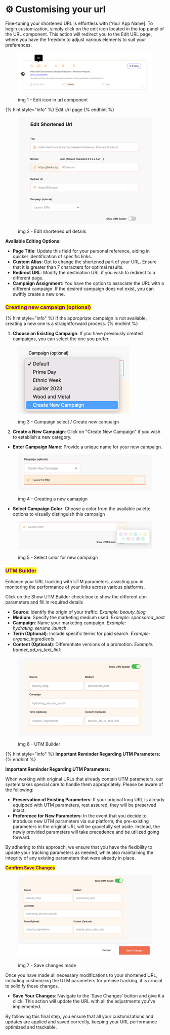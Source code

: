 # ⚙ Customising your url

Fine-tuning your shortened URL is effortless with \[Your App Name]. To begin customization, simply click on the edit icon located in the top panel of the URL component. This action will redirect you to the Edit URL page, where you have the freedom to adjust various elements to suit your preferences.

<figure><img src="../.gitbook/assets/Screenshot 2023-10-30 at 4.36.04 PM.png" alt=""><figcaption><p>img 1 - Edit icon in url component</p></figcaption></figure>



{% hint style="info" %}
Edit Url page
{% endhint %}

<figure><img src="../.gitbook/assets/Screenshot 2023-10-31 at 12.18.50 PM.png" alt=""><figcaption><p>img 2 - Edit shortened url details</p></figcaption></figure>

**Available Editing Options:**

* **Page Title**: Update this field for your personal reference, aiding in quicker identification of specific links.
* **Custom Alias**: Opt to change the shortened part of your URL. Ensure that it is greater than 7 characters for optimal results.
* **Redirect URL**: Modify the destination URL if you wish to redirect to a different page.
* **Campaign Assignment**: You have the option to associate the URL with a different campaign. If the desired campaign does not exist, you can swiftly create a new one.

### <mark style="color:purple;">Creating new campaign (optional)</mark>

{% hint style="info" %}
If the appropriate campaign is not available, creating a new one is a straightforward process.
{% endhint %}

1. **Choose an Existing Campaign**: If you have previously created campaigns, you can select the one you prefer.

<div align="left">

<figure><img src="../.gitbook/assets/Screenshot 2023-10-30 at 4.43.31 PM.png" alt="" width="351"><figcaption><p>img 3 - Campaign select / Create new campaign</p></figcaption></figure>

</div>

2. **Create a New Campaign**: Click on "Create New Campaign" if you wish to establish a new category.

* **Enter Campaign Name**: Provide a unique name for your new campaign.

<figure><img src="../.gitbook/assets/Screenshot 2023-10-31 at 12.24.50 PM.png" alt=""><figcaption><p>img 4 - Creating a new camapign</p></figcaption></figure>

* **Select Campaign Color**: Choose a color from the available palette options to visually distinguish this campaign

<figure><img src="../.gitbook/assets/Screenshot 2023-10-31 at 12.24.57 PM.png" alt=""><figcaption><p>img 5 - Select color for new campaign</p></figcaption></figure>



### <mark style="color:purple;">**UTM Builder**</mark>

Enhance your URL tracking with UTM parameters, assisting you in monitoring the performance of your links across various platforms.

Click on the Show UTM Builder check box to show the different utm parameters and fill in required details

* **Source**: Identify the origin of your traffic. _Example: beauty\_blog_
* **Medium**: Specify the marketing medium used. _Example: sponsored\_post_
* **Campaign**: Name your marketing campaign. _Example: hydrating\_serums\_launch_
* **Term (Optional)**: Include specific terms for paid search. _Example: organic\_ingredients_
* **Content (Optional)**: Differentiate versions of a promotion. _Example: banner\_ad\_vs\_text\_link_

<figure><img src="../.gitbook/assets/Screenshot 2023-10-31 at 12.27.25 PM.png" alt=""><figcaption><p>img 6 - UTM Builder</p></figcaption></figure>

{% hint style="info" %}
**Important Reminder Regarding UTM Parameters:**
{% endhint %}

**Important Reminder Regarding UTM Parameters:**

When working with original URLs that already contain UTM parameters, our system takes special care to handle them appropriately. Please be aware of the following:

* **Preservation of Existing Parameters**: If your original long URL is already equipped with UTM parameters, rest assured, they will be preserved intact.
* **Preference for New Parameters**: In the event that you decide to introduce new UTM parameters via our platform, the pre-existing parameters in the original URL will be gracefully set aside. Instead, the newly provided parameters will take precedence and be utilized going forward.

By adhering to this approach, we ensure that you have the flexibility to update your tracking parameters as needed, while also maintaining the integrity of any existing parameters that were already in place.



<mark style="color:purple;">**Confirm Save Changes**</mark>

<figure><img src="../.gitbook/assets/Screenshot 2023-10-31 at 12.31.56 PM.png" alt=""><figcaption><p>img 7 - Save changes made</p></figcaption></figure>

Once you have made all necessary modifications to your shortened URL, including customizing the UTM parameters for precise tracking, it is crucial to solidify these changes.

* **Save Your Changes**: Navigate to the 'Save Changes' button and give it a click. This action will update the URL with all the adjustments you've implemented.

By following this final step, you ensure that all your customizations and updates are applied and saved correctly, keeping your URL performance optimized and trackable.



